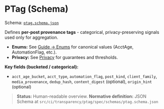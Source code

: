 # PTag (Schema)

Schema: [`ptag.schema.json`](https://github.com/civic-interconnect/civic-transparency-ptag-spec/blob/main/src/ci/transparency/ptag/spec/schemas/ptag.schema.json)

Defines **per-post provenance tags** - categorical, privacy-preserving signals used only for aggregation.

- **Enums:** See [Guide → Enums](../guide/enums.md) for canonical values (AcctAge, AutomationFlag, etc.).
- **Privacy:** See [Privacy](../privacy.md) for guarantees and thresholds.

**Key fields (bucketed / categorical):**
- `acct_age_bucket`, `acct_type`, `automation_flag`, `post_kind`, `client_family`, `media_provenance`,  `dedup_hash`, `content_digest` (optional), `origin_hint` (optional)

> **Status:** Human-readable overview.
> **Normative definition:** JSON Schema at `src/ci/transparency/ptag/spec/schemas/ptag.schema.json`
